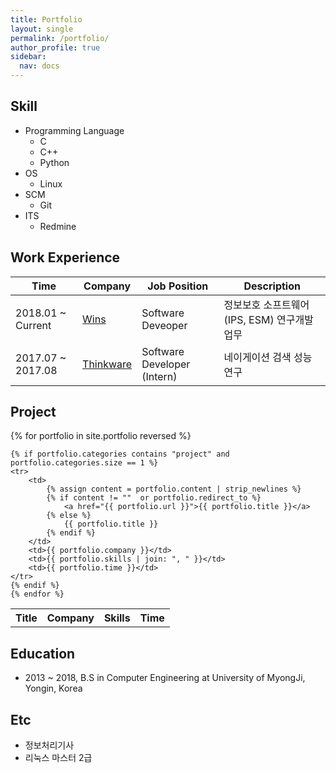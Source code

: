 ```yaml
---
title: Portfolio
layout: single
permalink: /portfolio/
author_profile: true
sidebar:
  nav: docs
---
```


## Skill

* Programming Language
  * C
  * C++
  * Python
* OS
  * Linux
* SCM
  * Git
* ITS
  * Redmine

## Work Experience

| Time | Company | Job Position | Description |
| --- | ----- | -----| ----- |
| 2018.01 ~ Current | <a href="http://wins21.com/main/main.html">Wins</a> | Software Deveoper | 정보보호 소프트웨어(IPS, ESM) 연구개발 업무|
| 2017.07 ~ 2017.08 | <a href="http://www.thinkware.co.kr/">Thinkware</a> | Software Developer (Intern) | 네이게이션 검색 성능 연구 |

## Project

<table>
    <tr>
        <th> Title </th>
        <th> Company </th>
        <th> Skills </th>
        <th> Time </th>
    </tr>
    {% for portfolio in site.portfolio reversed %}

    {% if portfolio.categories contains "project" and portfolio.categories.size == 1 %}
    <tr>
        <td>
            {% assign content = portfolio.content | strip_newlines %}
            {% if content != ""  or portfolio.redirect_to %}
                <a href="{{ portfolio.url }}">{{ portfolio.title }}</a>
            {% else %}
                {{ portfolio.title }}
            {% endif %}
        </td>
        <td>{{ portfolio.company }}</td>
        <td>{{ portfolio.skills | join: ", " }}</td>
        <td>{{ portfolio.time }}</td>
    </tr>
    {% endif %}
    {% endfor %}
</table>

## Education

* 2013 ~ 2018, B.S in Computer Engineering at University of MyongJi, Yongin, Korea

## Etc

* 정보처리기사
* 리눅스 마스터 2급
